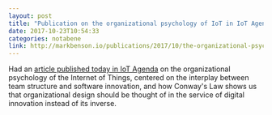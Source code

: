 ```yaml
---
layout: post
title: "Publication on the organizational psychology of IoT in IoT Agenda"
date: 2017-10-23T10:54:33
categories: notabene
link: http://markbenson.io/publications/2017/10/the-organizational-psychology-of-iot/
---
```


Had an [article published today in IoT Agenda][ln1] on the organizational psychology of the Internet of Things, centered on the interplay between team structure and software innovation, and how Conway's Law shows us that organizational design should be thought of in the service of digital innovation instead of its inverse.

[ln1]: http://markbenson.io/publications/2017/10/the-organizational-psychology-of-iot/

